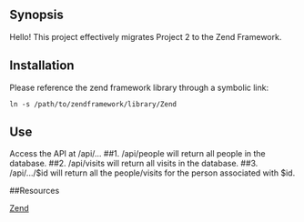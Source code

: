 ## Synopsis

Hello! This project effectively migrates Project 2 to the Zend Framework.

## Installation

Please reference the zend framework library through a symbolic link:

```ln -s /path/to/zendframework/library/Zend```

## Use

Access the API at /api/...
##1. /api/people will return all people in the database.
##2. /api/visits will return all visits in the database.
##3. /api/.../$id will return all the people/visits for the person associated with $id.

##Resources

[Zend](www.framework.zend.com)
